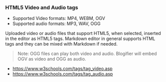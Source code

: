 ### HTML5 Video and Audio tags

* Supported Video formats: MP4, WEBM, OGV
* Supported audio formats: MP3, WAV, OGG

Uploaded video or audio files that support HTML5, when selected, inserted in the editor as HTML5 tags. Markdown editor in general supports HTML tags and they can be mixed with Markdown if needed.

> Note: OGG files can play both video and audio. Blogifier will embed OGV as video and OGG as audio.

* https://www.w3schools.com/tags/tag_video.asp
* https://www.w3schools.com/tags/tag_audio.asp